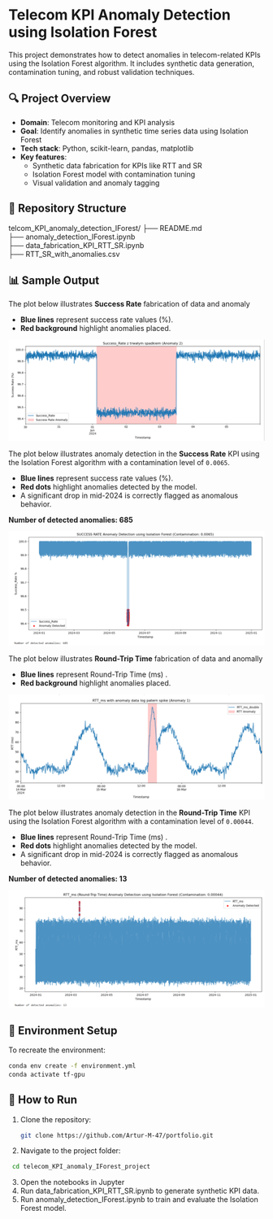 # Telecom KPI Anomaly Detection using Isolation Forest

This project demonstrates how to detect anomalies in telecom-related KPIs using the Isolation Forest algorithm. It includes synthetic data generation, contamination tuning, and robust validation techniques.

## 🔍 Project Overview

- **Domain**: Telecom monitoring and KPI analysis
- **Goal**: Identify anomalies in synthetic time series data using Isolation Forest
- **Tech stack**: Python, scikit-learn, pandas, matplotlib
- **Key features**:
  - Synthetic data fabrication for KPIs like RTT and SR
  - Isolation Forest model with contamination tuning
  - Visual validation and anomaly tagging

## 📁 Repository Structure

telcom_KPI_anomaly_detection_IForest/ 
├── README.md  
├── anomaly_detection_IForest.ipynb  
├── data_fabrication_KPI_RTT_SR.ipynb  
├── RTT_SR_with_anomalies.csv

## 📊 Sample Output

The plot below illustrates **Success Rate** fabrication of data and anomaly

- **Blue lines** represent success rate values (%).  
- **Red background** highlight anomalies placed.  

![Success Rate fabrication of data and anomaly](images/Success_Rate_fabricated_data.png)

The plot below illustrates anomaly detection in the **Success Rate** KPI using the Isolation Forest algorithm with a contamination level of `0.0065`.

- **Blue lines** represent success rate values (%).
- **Red dots** highlight anomalies detected by the model.
- A significant drop in mid-2024 is correctly flagged as anomalous behavior.

**Number of detected anomalies: 685**

![Success Rate Anomaly Detection](images/success_rate_anomaly_plot.png)

The plot below illustrates **Round-Trip Time** fabrication of data and anomally

- **Blue lines** represent Round-Trip Time  (ms) . 
- **Red background** highlight anomalies placed.  

![Round-Trip Time  fabrication of data and anomaly](images/Round-TripTime_fabricated_data.png)

The plot below illustrates anomaly detection in the **Round-Trip Time** KPI using the Isolation Forest algorithm with a contamination level of `0.00044`.

- **Blue lines** represent Round-Trip Time  (ms) .
- **Red dots** highlight anomalies detected by the model.
- A significant drop in mid-2024 is correctly flagged as anomalous behavior.

**Number of detected anomalies: 13**

![Round-Trip Time Anomaly Detection](images/Round-TripTime_anomaly_plot.png)

## 🧪 Environment Setup

To recreate the environment:

```bash
conda env create -f environment.yml
conda activate tf-gpu
```



## 🚀 How to Run

1. Clone the repository:
   ```bash
   git clone https://github.com/Artur-M-47/portfolio.git
   ```
2. Navigate to the project folder:  
```bash
 cd telecom_KPI_anomaly_IForest_project
```
3. Open the notebooks in Jupyter
4. Run data_fabrication_KPI_RTT_SR.ipynb to generate synthetic KPI data.
5. Run anomaly_detection_IForest.ipynb to train and evaluate the Isolation Forest model.
 

